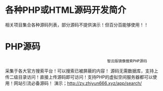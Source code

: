 # 各种PHP或HTML源码开发简介
 相关项目集合各种源码列表，部分源码不提供演示！但百分百能够使用！！
# PHP源码
                                                  智云版镜像搜索PHP源码

采集于各大官方搜索平台！可以搜索已被屏蔽的内容！ 源码无需数据库，支持上传二级目录访问！直接上传源码即可访问！支持PHP的虚拟空间服务器都可以使用！网站引流必备源码！
 演示；http://zy.zhiyun666.xyz/app/search/
